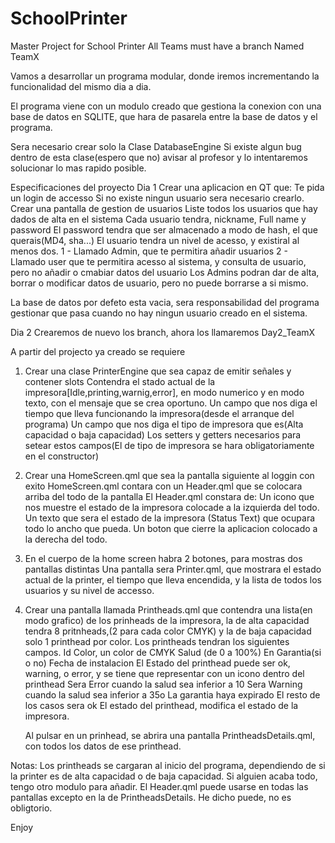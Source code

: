 SchoolPrinter
=============

Master Project for School Printer
All Teams must have a branch Named TeamX


Vamos a desarrollar un programa modular, donde iremos incrementando la funcionalidad del mismo dia a dia.

El programa viene con un modulo creado que gestiona la conexion con una base de datos en SQLITE, que hara de pasarela entre la base de datos y el programa.

Sera necesario crear solo la Clase DatabaseEngine
Si existe algun bug dentro de esta clase(espero que no) avisar al profesor y lo intentaremos solucionar lo mas rapido posible.


Especificaciones del proyecto
Dia 1
Crear una aplicacion en QT que:
  Te pida un login de accesso
    Si no existe ningun usuario sera necesario crearlo.
  Crear una pantalla de gestion de usuarios
    Liste todos los usuarios que hay dados de alta en el sistema
    Cada usuario tendra, nickname, Full name y password
    El password tendra que ser almacenado a modo de hash, el que querais(MD4, sha...)
    El usuario tendra un nivel de acesso, y existiral al menos dos.
      1 - Llamado Admin, que te permitira añadir usuarios
      2 - Llamado user que te permitira acesso al sistema, y consulta de usuario, pero no añadir o cmabiar datos del usuario
    Los Admins podran dar de alta, borrar o modificar datos de usuario, pero no puede borrarse a si mismo.

La base de datos por defeto esta vacia, sera responsabilidad del programa gestionar que pasa cuando no hay ningun usuario creado en el sistema.
    

Dia 2
Crearemos de nuevo los branch, ahora los llamaremos Day2_TeamX

A partir del projecto ya creado se requiere
  1) Crear una clase PrinterEngine que sea capaz de emitir señales y contener slots
    Contendra el stado actual de la impresora[Idle,printing,warnig,error], en modo numerico y en modo texto, con el mensaje       que se crea oportuno.
    Un campo que nos diga el tiempo que lleva funcionando la impresora(desde el arranque del programa)
    Un campo que nos diga el tipo de impresora que es(Alta capacidad o baja capacidad)
    Los setters y getters necesarios para setear estos campos(El de tipo de impresora se hara obligatoriamente en el              constructor)
    
  2) Crear una HomeScreen.qml que sea la pantalla siguiente al loggin con exito
    HomeScreen.qml contara con un Header.qml que se colocara arriba del todo de la pantalla
    El Header.qml constara de: 
      Un icono que nos muestre el estado de la impresora colocade  a la izquierda del todo.
      Un texto que sera el estado de la impresora (Status Text) que ocupara todo lo ancho que pueda.
      Un boton que cierre la aplicacion colocado a la derecha del todo.
  3) En el cuerpo de la home screen habra 2 botones, para mostras dos pantallas distintas
     Una pantalla sera Printer.qml, que mostrara el estado actual de la printer, el tiempo que lleva encendida, y la lista de todos los usuarios y su nivel de accesso.
  4) Crear una pantalla llamada Printheads.qml que contendra una lista(en modo grafico) de los prinheads de la impresora, la       de alta capacidad tendra 8 pritnheads,(2 para cada color CMYK) y la de baja capacidad solo 1 printhead por color.
      Los printheads tendran los siguientes campos.
        Id
        Color, un color de CMYK
        Salud (de 0 a 100%)
        En Garantia(si o no)
        Fecha de instalacion
      El Estado del printhead puede ser ok, warning, o error, y se tiene que representar con un icono dentro del printhead
      Sera Error cuando la salud sea inferior a 10
      Sera Warning cuando la salud sea inferior a 35o La garantia haya expirado
      El resto de los casos sera ok
      El estado del printhead, modifica el estado de la impresora.
      
      
      Al pulsar en un prinhead, se abrira una pantalla PrintheadsDetails.qml, con todos los datos de ese printhead. 
  
  
  Notas: 
  Los printheads se cargaran al inicio del programa, dependiendo de si la printer es de alta capacidad o de baja capacidad.
  Si alguien acaba todo, tengo otro modulo para añadir.
  El Header.qml puede usarse en todas las pantallas excepto en la de PrintheadsDetails. He dicho puede, no es obligtorio.
  
  Enjoy
  
